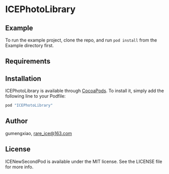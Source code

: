 # ICEPhotoLibrary



## Example

To run the example project, clone the repo, and run `pod install` from the Example directory first.

## Requirements

## Installation

ICEPhotoLibrary is available through [CocoaPods](http://cocoapods.org). To install
it, simply add the following line to your Podfile:

```ruby
pod "ICEPhotoLibrary"
```

## Author

gumengxiao, rare_ice@163.com

## License

ICENewSecondPod is available under the MIT license. See the LICENSE file for more info.